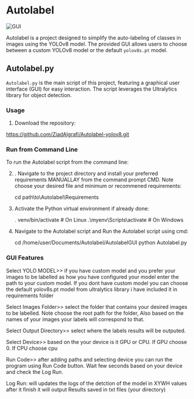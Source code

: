 # Autolabel

![GUI](https://github.com/ZiadAlgrafi/Autolabel-yolov8/assets/117011801/e7ba1f79-1808-4927-88d9-7e65c225d3a8)


Autolabel is a project designed to simplify the auto-labeling of classes in images using the YOLOv8 model. The provided GUI allows users to choose between a custom YOLOv8 model or the default `yolov8s.pt` model.

## Autolabel.py

`Autolabel.py` is the main script of this project, featuring a graphical user interface (GUI) for easy interaction. The script leverages the Ultralytics library for object detection.

### Usage

1. Download the repository:

 https://github.com/ZiadAlgrafi/Autolabel-yolov8.git
 
 
### Run from Command Line

To run the Autolabel script from the command line:

2. . Navigate to the project directory and install your preferred requirements MANUALLAY from the command prompt CMD. Note choose your desired file and minimum or recommened requirements:

   
    cd path\to\Autolabel\Requirements
    

3. Activate the Python virtual environment if already done:

   
    . venv/bin/activate      # On Linux
    .\myenv\Scripts\activate # On Windows
  


4. Navigate to the Autolabel script and Run the Autolabel script using cmd:

    cd /home/user/Documents/Autolabel/AutolabelGUI
    python Autolabel.py 
    


### GUI Features

Select YOLO MODEL>> if you have custom model and you prefer your images to be labelled as how you have configured your model enter the path to your custom model. If you dont have custom model you can choose the default yolov8s.pt model from ultralytics library i have included it in requirements folder

Select Images Folder>> select the folder that contains your desired images to be labelled. Note choose the root path for the folder, Also based on the names of your images your labels will correspond to that.

Select Output Directory>> select where the labels results will be outputed. 

Select Device>> based on the your device is it GPU or CPU. If GPU choose 0. If CPU choose cpu

Run Code>> after adding paths and selecting device you can run the program using Run Code button. Wait few seconds based on your device and check the Log Run.

Log Run: will updates the logs of the detction of the model in XYWH values after it finish it will output Results saved in txt files (your directory)





